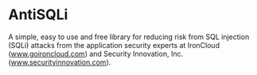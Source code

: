 AntiSQLi
========

A simple, easy to use and free library for reducing risk from SQL injection (SQLi) attacks from the application security experts at IronCloud (www.goironcloud.com) and Security Innovation, Inc. (www.securityinnovation.com).
